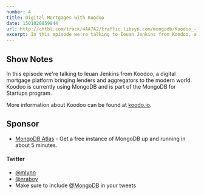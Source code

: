 ```yaml
---
number: 4
title: Digital Mortgages with Koodoo
date: 1501020859844
url: http://chtbl.com/track/4AA7A2/traffic.libsyn.com/mongodb/Koodoo_-_42220_8.16_AM.mp3
excerpt: In this episode we're talking to Ieuan Jenkins from Koodoo, a digital mortgage platform bringing lenders and aggregators to the modern world. Koodoo is currently using MongoDB and is part of the MongoDB for Startups program.
---
```


## Show Notes

In this episode we're talking to Ieuan Jenkins from Koodoo, a digital mortgage platform bringing lenders and aggregators to the modern world. Koodoo is currently using MongoDB and is part of the MongoDB for Startups program.

More information about Koodoo can be found at [koodo.io](https://koodoo.io).

## Sponsor

* [MongoDB Atlas](https://cloud.mongodb.com) - Get a free instance of MongoDB up and running in about 5 minutes.

#### Twitter
 * [@mlynn](https://twitter.com/mlynn)
 * [@nraboy](https://twitter.com/nraboy)
 * Make sure to include [@MongoDB](https://twitter.com/MongoDB) in your tweets
